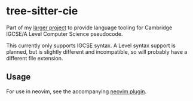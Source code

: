 # tree-sitter-cie

Part of my [larger project](https://github.com/sportshead/cie-pseudocode) to provide language tooling for Cambridge IGCSE/A Level Computer Science pseudocode.

This currently only supports IGCSE syntax. A Level syntax support is planned, but is slightly different and incompatible, so will probably have a different file extension.

## Usage

For use in neovim, see the accompanying [neovim plugin](https://github.com/sportshead/cie.nvim).
